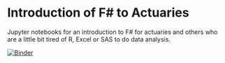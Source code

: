 # Introduction of F# to Actuaries
Jupyter notebooks for an introduction to F# for actuaries and others who are a little bit tired of R, Excel or SAS to do data analysis.

[![Binder](https://mybinder.org/badge_logo.svg)](https://mybinder.org/v2/gh/t4rzsan/fsharp-for-actuaries/4a04f777426b05c2eaf076e6fad3e6d93320f00c)
